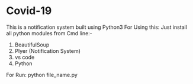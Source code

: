 # Covid-19
This is a notification system built using Python3
For Using this:
Just install all python modules from Cmd line:-
1. BeautifulSoup
2. Plyer (Notification System)
3. vs code
4. Python

For Run: python file_name.py
